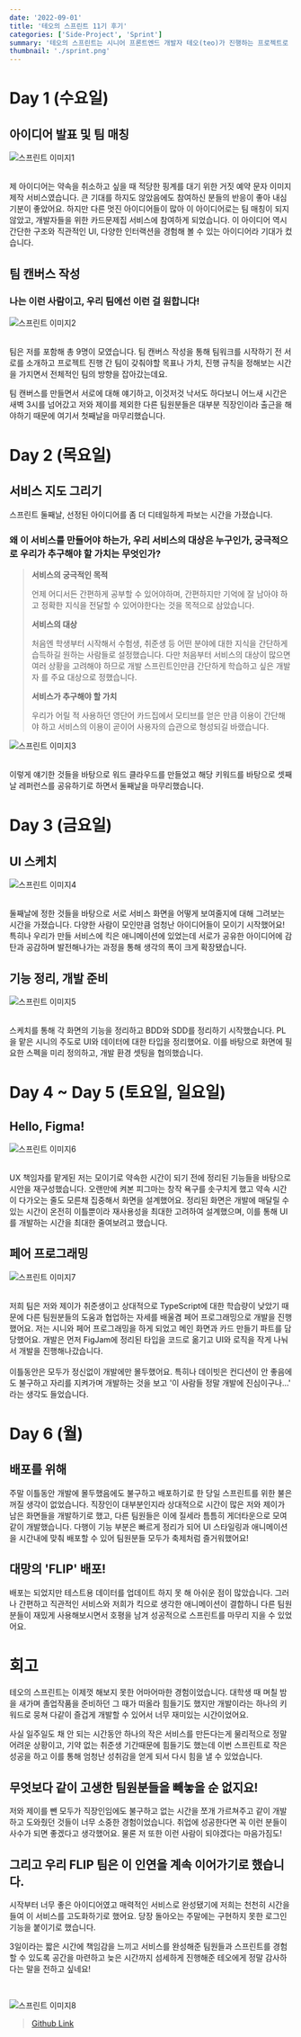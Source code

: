 ```yaml
---
date: '2022-09-01'
title: '테오의 스프린트 11기 후기'
categories: ['Side-Project', 'Sprint']
summary: '테오의 스프린트는 시니어 프론트엔드 개발자 테오(teo)가 진행하는 프로젝트로 참여자끼리 팀을 구성하여 구글의 스프린트를 체험해보는 과정에 대한 회고입니다.'
thumbnail: './sprint.png'
---
```


# Day 1 (수요일)

## 아이디어 발표 및 팀 매칭

![스프린트 이미지1](images/sprint1.png)
</br>

</br>
제 아이디어는 약속을 취소하고 싶을 때 적당한 핑계를 대기 위한 거짓 예약 문자 이미지 제작 서비스였습니다. 큰 기대를 하지도 않았음에도 참여하신 분들의 반응이 좋아 내심 기분이 좋았어요. 하지만 다른 멋진 아이디어들이 많아 이 아이디어로는 팀 매칭이 되지 않았고, 개발자들을 위한 카드문제집 서비스에 참여하게 되었습니다. 이 아이디어 역시 간단한 구조와 직관적인 UI, 다양한 인터랙션을 경험해 볼 수 있는 아이디어라 기대가 컸습니다.

## 팀 캔버스 작성

### 나는 이런 사람이고, 우리 팀에선 이런 걸 원합니다!

![스프린트 이미지2](images/sprint2.png)
</br>

</br>
팀은 저를 포함해 총 9명이 모였습니다. 팀 캔버스 작성을 통해 팀워크를 시작하기 전 서로를 소개하고 프로젝트 진행 간 팀이 갖춰야할 목표나 가치, 진행 규칙을 정해보는 시간을 가지면서 전체적인 팀의 방향을 잡아갔는데요.

팀 캔버스를 만들면서 서로에 대해 얘기하고, 이것저것 낙서도 하다보니 어느새 시간은 새벽 3시를 넘어갔고 저와 제이를 제외한 다른 팀원분들은 대부분 직장인이라 출근을 해야하기 때문에 여기서 첫째날을 마무리했습니다.

# Day 2 (목요일)

## 서비스 지도 그리기

스프린트 둘째날, 선정된 아이디어를 좀 더 디테일하게 파보는 시간을 가졌습니다.

### 왜 이 서비스를 만들어야 하는가, 우리 서비스의 대상은 누구인가, 궁극적으로 우리가 추구해야 할 가치는 무엇인가?

> **서비스의 궁극적인 목적**
>
> 언제 어디서든 간편하게 공부할 수 있어야하며, 간편하지만 기억에 잘 남아야 하고 정확한 지식을 전달할 수 있어야한다는 것을 목적으로 삼았습니다.
>
> **서비스의 대상**
>
> 처음엔 학생부터 시작해서 수험생, 취준생 등 어떤 분야에 대한 지식을 간단하게 습득하길 원하는 사람들로 설정했습니다. 다만 처음부터 서비스의 대상이 많으면 여러 상황을 고려해야 하므로 개발 스프린트인만큼 간단하게 학습하고 싶은 개발자 를 주요 대상으로 정했습니다.
>
> **서비스가 추구해야 할 가치**
>
> 우리가 어릴 적 사용하던 영단어 카드집에서 모티브를 얻은 만큼 이용이 간단해야 하고 서비스의 이용이 곧이어 사용자의 습관으로 형성되길 바랬습니다.

![스프린트 이미지3](images/sprint3.png)
</br>

</br>
이렇게 얘기한 것들을 바탕으로 워드 클라우드를 만들었고 해당 키워드를 바탕으로 셋째날 레퍼런스를 공유하기로 하면서 둘째날을 마무리했습니다.

# Day 3 (금요일)

## UI 스케치

![스프린트 이미지4](images/sprint4.png)
</br>

</br>
둘째날에 정한 것들을 바탕으로 서로 서비스 화면을 어떻게 보여줄지에 대해 그려보는 시간을 가졌습니다. 다양한 사람이 모인만큼 엄청난 아이디어들이 모이기 시작했어요! 특히나 우리가 만들 서비스에 킥은 애니메이션에 있었는데 서로가 공유한 아이디어에 감탄과 공감하며 발전해나가는 과정을 통해 생각의 폭이 크게 확장됐습니다.

## 기능 정리, 개발 준비

![스프린트 이미지5](images/sprint5.png)
</br>

</br>
스케치를 통해 각 화면의 기능을 정리하고 BDD와 SDD를 정리하기 시작했습니다. PL을 맡은 시니의 주도로 UI와 데이터에 대한 타입을 정리했어요. 이를 바탕으로 화면에 필요한 스펙을 미리 정의하고, 개발 환경 셋팅을 협의했습니다.

# Day 4 ~ Day 5 (토요일, 일요일)

## Hello, Figma!

![스프린트 이미지6](images/sprint6.png)
</br>

</br>
UX 책임자를 맡게된 저는 모이기로 약속한 시간이 되기 전에 정리된 기능들을 바탕으로 시안을 재구성했습니다. 오랜만에 켜본 피그마는 창작 욕구를 솟구치게 했고 약속 시간이 다가오는 줄도 모른채 집중해서 화면을 설계했어요. 정리된 화면은 개발에 매달릴 수 있는 시간이 온전히 이틀뿐이라 재사용성을 최대한 고려하여 설계했으며, 이를 통해 UI를 개발하는 시간을 최대한 줄여보려고 했습니다.

## 페어 프로그래밍

![스프린트 이미지7](images/sprint7.png)
</br>

</br>
저희 팀은 저와 제이가 취준생이고 상대적으로 TypeScript에 대한 학습량이 낮았기 때문에 다른 팀원분들의 도움과 협업하는 자세를 배울겸 페어 프로그래밍으로 개발을 진행했어요. 저는 시니와 페어 프로그래밍을 하게 되었고 메인 화면과 카드 만들기 파트를 담당했어요. 개발은 먼저 FigJam에 정리된 타입을 코드로 옮기고 UI와 로직을 작게 나눠서 개발을 진행해나갔습니다.
</br>

</br>
이틀동안은 모두가 정신없이 개발에만 몰두했어요. 특히나 데이빗은 컨디션이 안 좋음에도 불구하고 자리를 지켜가며 개발하는 것을 보고 '이 사람들 정말 개발에 진심이구나...' 라는 생각도 들었습니다.

# Day 6 (월)

## 배포를 위해

주말 이틀동안 개발에 몰두했음에도 불구하고 배포하기로 한 당일 스프린트를 위한 불은 꺼질 생각이 없었습니다. 직장인이 대부분인지라 상대적으로 시간이 많은 저와 제이가 남은 화면들을 개발하기로 했고, 다른 팀원들은 이에 질세라 틈틈히 게더타운으로 모여 같이 개발했습니다. 다행이 기능 부분은 빠르게 정리가 되어 UI 스타일링과 애니메이션을 시간내에 맞춰 배포할 수 있어 팀원분들 모두가 축제처럼 즐거워했어요!

## 대망의 'FLIP' 배포!

배포는 되었지만 테스트용 데이터를 업데이트 하지 못 해 아쉬운 점이 많았습니다. 그러나 간편하고 직관적인 서비스와 저희가 킥으로 생각한 애니메이션이 결합하니 다른 팀원분들이 재밌게 사용해보시면서 호평을 남겨 성공적으로 스프린트를 마무리 지을 수 있었어요.

# 회고

테오의 스프린트는 이제껏 해보지 못한 어마어마한 경험이었습니다.
대학생 때 며칠 밤을 새가며 졸업작품을 준비하던 그 때가 떠올라 힘들기도 했지만 개발이라는 하나의 키워드로 뭉쳐 다같이 즐겁게 개발할 수 있어서 너무 재미있는 시간이었어요.

사실 일주일도 채 안 되는 시간동안 하나의 작은 서비스를 만든다는게 물리적으로 정말 어려운 상황이고, 기약 없는 취준생 기간때문에 힘들기도 했는데 이번 스프린트로 작은 성공을 하고 이를 통해 엄청난 성취감을 얻게 되서 다시 힘을 낼 수 있었습니다.

## 무엇보다 같이 고생한 팀원분들을 빼놓을 순 없지요!

저와 제이를 뺀 모두가 직장인임에도 불구하고 없는 시간을 쪼개 가르쳐주고 같이 개발하고 도와줬던 것들이 너무 소중한 경험이었습니다. 취업에 성공한다면 꼭 이런 분들이 사수가 되면 좋겠다고 생각했어요. 물론 저 또한 이런 사람이 되야겠다는 마음가짐도!

## 그리고 우리 FLIP 팀은 이 인연을 계속 이어가기로 했습니다.

시작부터 너무 좋은 아이디어였고 매력적인 서비스로 완성됐기에 저희는 천천히 시간을 들여 이 서비스를 고도화하기로 했어요. 당장 돌아오는 주말에는 구현하지 못한 로그인 기능을 붙이기로 했습니다.

3일이라는 짧은 시간에 책임감을 느끼고 서비스를 완성해준 팀원들과 스프린트를 경험할 수 있도록 공간을 마련하고 늦은 시간까지 섬세하게 진행해준 테오에게 정말 감사하다는 말을 전하고 싶네요!
</br>

</br>

![스프린트 이미지8](images/sprint8.png)

> [Github Link](https://github.com/code-flash-card/code-flash-card)
